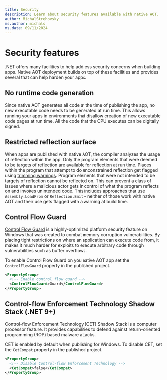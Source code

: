 ```yaml
---
title: Security
description: Learn about security features available with native AOT.
author: MichalStrehovsky
ms.author: michals
ms.date: 09/11/2024
---
```


# Security features

.NET offers many facilities to help address security concerns when building apps. Native AOT deployment builds on top of these facilities and provides several that can help harden your apps.

## No runtime code generation

Since native AOT generates all code at the time of publishing the app, no new executable code needs to be generated at run time. This allows running your apps in environments that disallow creation of new executable code pages at run time. All the code that the CPU executes can be digitally signed.

## Restricted reflection surface

When apps are published with native AOT, the compiler analyzes the usage of reflection within the app. Only the program elements that were deemed to be targets of reflection are available for reflection at run time. Places within the program that attempt to do unconstrained reflection get flagged using [trimming warnings](../trimming/fixing-warnings.md). Program elements that were not intended to be targets of reflection cannot be reflected on. This can prevent a class of issues where a malicious actor gets in control of what the program reflects on and invokes unintended code. This includes approaches that use `Assembly.LoadFrom` or `Reflection.Emit` - neither of those work with native AOT and their use gets flagged with a warning at build time.

## Control Flow Guard

[Control Flow Guard](/windows/win32/secbp/control-flow-guard) is a highly-optimized platform security feature on Windows that was created to combat memory corruption vulnerabilities. By placing tight restrictions on where an application can execute code from, it makes it much harder for exploits to execute arbitrary code through vulnerabilities such as buffer overflows.

To enable Control Flow Guard on you native AOT app set the `ControlFlowGuard` property in the published project.

```xml
<PropertyGroup>
  <!-- Enable control flow guard -->
  <ControlFlowGuard>Guard</ControlFlowGuard>
</PropertyGroup>
```

## Control-flow Enforcement Technology Shadow Stack (.NET 9+)

Control-flow Enforcement Technology (CET) Shadow Stack is a computer processor feature. It provides capabilities to defend against return-oriented programming (ROP) based malware attacks.

CET is enabled by default when publishing for Windows. To disable CET, set the `CetCompat` property in the published project.

```xml
<PropertyGroup>
  <!-- Disable Control-flow Enforcement Technology -->
  <CetCompat>false</CetCompat>
</PropertyGroup>
```
